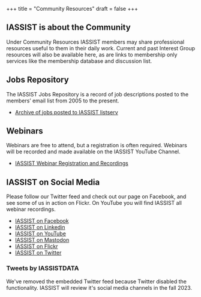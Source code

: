 +++
title = "Community Resources"
draft = false
+++

## IASSIST is about the Community

Under Community Resources IASSIST members may share professional resources useful to them in their daily work. Current and past Interest Group resources will also be available here, as are links to membership only services like the membership database and discussion list. 

## Jobs Repository

The IASSIST Jobs Repository is a record of job descriptions posted to the members’ email list from 2005 to the present.

- [Archive of jobs posted to IASSIST listserv](/jobs-repository/)

## Webinars

Webinars are free to attend, but a registration is often required. Webinars will be recorded and made available on the IASSIST YouTube Channel.

- [IASSIST Webinar Registration and Recordings](/community/iassist-webinars/)

## IASSIST on Social Media

Please follow our Twitter feed and check out our page on Facebook, and see some of us in action on Flickr. On YouTube you will find IASSIST all webinar recordings. 

- [IASSIST on Facebook](https://www.facebook.com/iassistdata/)
- [IASSIST on Linkedin](https://www.linkedin.com/company/iassistdata)
- [IASSIST on YouTube](https://www.youtube.com/channel/UC315efmsReDcFbWHpWBmb9g)
- [IASSIST on Mastodon](https://mastodon.social/@iassistdata)
- [IASSIST on Flickr](http://www.flickr.com/search/?w=all&amp;q=iassist&amp;m=text)
- [IASSIST on Twitter](https://twitter.com/iassistdata)

### Tweets by IASSISTDATA

We've removed the embedded Twitter feed because Twitter disabled the functionality. IASSIST will review it's social media channels in the fall 2023.

<!--
<a class="twitter-timeline" data-width="450" data-height="600" href="https://twitter.com/iassistdata?ref_src=twsrc%5Etfw">Tweets by iassistdata</a> <script async src="https://platform.twitter.com/widgets.js" charset="utf-8"></script> 
-->
<!-- #### Below are the pages that are currently listed under "Community". -->
